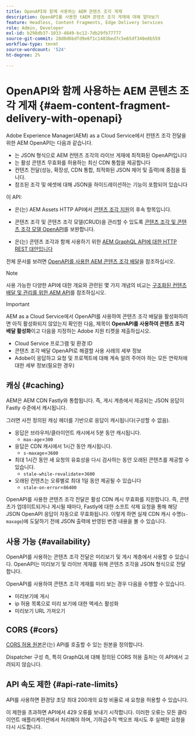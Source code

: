 ```yaml
---
title: OpenAPI와 함께 사용하는 AEM 콘텐츠 조각 게재
description: OpenAPI를 사용한 tAEM 콘텐츠 조각 게재에 대해 알아보기
feature: Headless, Content Fragments, Edge Delivery Services
role: Admin, Developer
exl-id: b298db37-1033-4849-bc12-7db29fb77777
source-git-commit: 28d0d6bdfd9e6f1c1483bed7c5e65df340e8b559
workflow-type: tm+mt
source-wordcount: '524'
ht-degree: 2%

---
```



# OpenAPI와 함께 사용하는 AEM 콘텐츠 조각 게재 {#aem-content-fragment-delivery-with-openapi}

Adobe Experience Manager(AEM) as a Cloud Service에서 컨텐츠 조각 전달을 위한 AEM OpenAPI는 다음과 같습니다.

* 는 JSON 형식으로 AEM 컨텐츠 조각의 라이브 게재에 최적화된 OpenAPI입니다
* 는 활성 콘텐츠 무효화를 허용하는 최신 CDN 통합을 제공합니다
* 컨텐츠 전달(성능, 확장성, CDN 통합, 최적화된 JSON 제어 및 출력)에 중점을 둡니다.
* 참조된 조각 및 에셋에 대해 JSON을 하이드레이션하는 기능이 포함되어 있습니다

이 API:

* 은(는) AEM Assets HTTP API에서 [콘텐츠 조각 지원](/help/assets/content-fragments/assets-api-content-fragments.md)의 후속 항목입니다.

* 콘텐츠 조각 및 콘텐츠 조각 모델(CRUD)을 관리할 수 있도록 [콘텐츠 조각 및 콘텐츠 조각 모델 OpenAPI](/help/headless/content-fragment-openapis.md)를 보완합니다.

* 은(는) 콘텐츠 조각과 함께 사용하기 위한 [AEM GraphQL API에 대한 HTTP REST 대안입니다](/help/headless/graphql-api/content-fragments.md)

전체 문서를 보려면 [OpenAPI를 사용한 AEM 콘텐츠 조각 배달](https://developer.adobe.com/experience-cloud/experience-manager-apis/api/stable/contentfragments/delivery/)을 참조하십시오.

>[!NOTE]
>
>사용 가능한 다양한 API에 대한 개요와 관련된 몇 가지 개념의 비교는 [구조화된 컨텐츠 배달 및 관리를 위한 AEM API](/help/headless/apis-headless-and-content-fragments.md)를 참조하십시오.

>[!IMPORTANT]
>
>AEM as a Cloud Service에서 OpenAPI를 사용하여 콘텐츠 조각 배달을 활성화하려면 아직 활성화되지 않았는지 확인한 다음, 제목이 **OpenAPI를 사용하여 콘텐츠 조각 배달 활성화**&#x200B;이고 다음을 지정하는 Adobe 지원 티켓을 제출하십시오.
>
>* Cloud Service 프로그램 및 환경 ID
>* 콘텐츠 조각 배달 OpenAPI로 해결할 사용 사례의 세부 정보
>* Adobe이 응답하고 요청 및 프로젝트에 대해 계속 알려 주어야 하는 모든 연락처에 대한 세부 정보(필요한 경우)

## 캐싱 {#caching}

AEM은 AEM CDN Fastly와 통합됩니다. 즉, 게시 계층에서 제공되는 JSON 응답이 Fastly 수준에서 캐시됩니다.

그러면 사전 정의된 캐싱 헤더를 기반으로 응답이 캐시됩니다(구성할 수 없음).

* 응답은 브라우저/클라이언트 캐시에서 5분 동안 캐시됩니다.
   * `max-age`=`300`
* 응답은 CDN 캐시에서 1시간 동안 캐시됩니다.
   * `s-maxage`=`3600`
* 최대 1시간 동안 새 요청의 유효성을 다시 검사하는 동안 오래된 콘텐츠를 제공할 수 있습니다.
   * `stale-while-revalidate`=`3600`
* 오래된 컨텐츠는 오류별로 최대 1일 동안 제공될 수 있습니다
   * `stale-on-error`=`86400`

OpenAPI를 사용한 콘텐츠 조각 전달은 활성 CDN 캐시 무효화를 지원합니다. 즉, 콘텐츠가 업데이트되거나 게시될 때마다, Fastly에 대한 소프트 삭제 요청을 통해 해당 JSON OpenAPI 응답이 자동으로 무효화됩니다. 이렇게 하면 실제 CDN 캐시 수명(`s-maxage`)에 도달하기 전에 JSON 출력에 반영된 변경 내용을 볼 수 있습니다.

## 사용 가능 {#availability}

OpenAPI를 사용하는 콘텐츠 조각 전달은 미리보기 및 게시 계층에서 사용할 수 있습니다. OpenAPI는 미리보기 및 라이브 게재를 위해 콘텐츠 조각을 JSON 형식으로 전달합니다.

OpenAPI를 사용하여 콘텐츠 조각 게재를 미리 보는 경우 다음을 수행할 수 있습니다.

* 미리보기에 게시
* ip 허용 목록으로 미리 보기에 대한 액세스 활성화
* 미리보기 URL 가져오기

## CORS {#cors}

[CORS 허용 원본](/help/headless/deployment/cross-origin-resource-sharing.md)은(는) API를 호출할 수 있는 원본을 정의합니다.

Dispatcher 구성 측, 특히 GraphQL에 대해 정의된 CORS 허용 출처는 이 API에서 고려되지 않습니다.

## API 속도 제한 {#api-rate-limits}

API를 사용하면 환경당 초당 최대 200개의 요청 비율로 새 요청을 허용할 수 있습니다.

이 제한을 초과하면 API에서 429 오류를 보내기 시작합니다. 이러한 오류는 모든 클라이언트 애플리케이션에서 처리해야 하며, 기하급수적 백오프 재시도 후 실패한 요청을 다시 시도합니다.

<!-- 
## Limitations {#limitations}
-->
